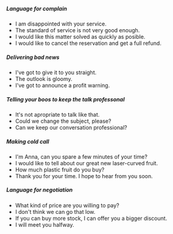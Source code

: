 ##### Language for complain
* I am disappointed with your service.
* The standard of service is not very good enough.
* I would like this matter solved as quickly as posible.
* I would like to cancel the reservation and get a full refund.

##### Delivering bad news
* I've got to give it to you straight.
* The outlook is gloomy.
* I've got to announce a profit warning.

##### Telling your boos to keep the talk professonal
* It's not apropriate to talk like that.
* Could we change the subject, please?
* Can we keep our conversation professional?

##### Making cold call
* I'm Anna, can you spare a few minutes of your time?
* I would like to tell about our great new laser-curved fruit.
* How much plastic fruit do you buy?
* Thank you for your time. I hope to hear from you soon.

##### Language for negotiation
* What kind of price are you willing to pay?
* I don't think we can go that low.
* If you can buy more stock, I can offer you a bigger discount.
* I will meet you halfway.
